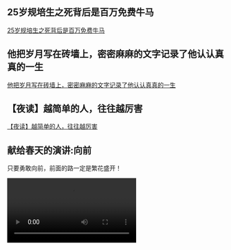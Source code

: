 ## 25岁规培生之死背后是百万免费牛马

[25岁规培生之死背后是百万免费牛马](.\static\25岁规培生之死背后是百万免费牛马.pdf)

## 他把岁月写在砖墙上，密密麻麻的文字记录了他认认真真的一生

[他把岁月写在砖墙上，密密麻麻的文字记录了他认认真真的一生](.\static\他把岁月写在砖墙上，密密麻麻的文字记录了他认认真真的一生.pdf)

## 【夜读】越简单的人，往往越厉害

[【夜读】越简单的人，往往越厉害](.\static\【夜读】越简单的人，往往越厉害.pdf)

<audio src=".\static\【夜读】越简单的人，往往越厉害.mp3"></audio>

## 献给春天的演讲:向前

只要勇敢向前，前面的路一定是繁花盛开！

<video src=".\static\献给春天的演讲：向前.mp4"></video>
